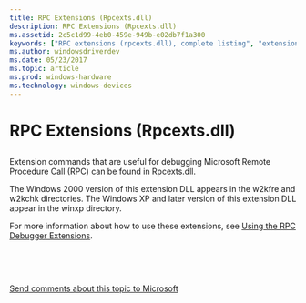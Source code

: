 ```yaml
---
title: RPC Extensions (Rpcexts.dll)
description: RPC Extensions (Rpcexts.dll)
ms.assetid: 2c5c1d99-4eb0-459e-949b-e02db7f1a300
keywords: ["RPC extensions (rpcexts.dll), complete listing", "extensions, RPC"]
ms.author: windowsdriverdev
ms.date: 05/23/2017
ms.topic: article
ms.prod: windows-hardware
ms.technology: windows-devices
---
```


# RPC Extensions (Rpcexts.dll)


## <span id="ddk_rpc_extensions_rpcexts_dll__dbg"></span><span id="DDK_RPC_EXTENSIONS_RPCEXTS_DLL__DBG"></span>


Extension commands that are useful for debugging Microsoft Remote Procedure Call (RPC) can be found in Rpcexts.dll.

The Windows 2000 version of this extension DLL appears in the w2kfre and w2kchk directories. The Windows XP and later version of this extension DLL appear in the winxp directory.

For more information about how to use these extensions, see [Using the RPC Debugger Extensions](using-the-rpc-debugger-extensions.md).

 

 

[Send comments about this topic to Microsoft](mailto:wsddocfb@microsoft.com?subject=Documentation%20feedback%20[debugger\debugger]:%20RPC%20Extensions%20%28Rpcexts.dll%29%20%20RELEASE:%20%285/15/2017%29&body=%0A%0APRIVACY%20STATEMENT%0A%0AWe%20use%20your%20feedback%20to%20improve%20the%20documentation.%20We%20don't%20use%20your%20email%20address%20for%20any%20other%20purpose,%20and%20we'll%20remove%20your%20email%20address%20from%20our%20system%20after%20the%20issue%20that%20you're%20reporting%20is%20fixed.%20While%20we're%20working%20to%20fix%20this%20issue,%20we%20might%20send%20you%20an%20email%20message%20to%20ask%20for%20more%20info.%20Later,%20we%20might%20also%20send%20you%20an%20email%20message%20to%20let%20you%20know%20that%20we've%20addressed%20your%20feedback.%0A%0AFor%20more%20info%20about%20Microsoft's%20privacy%20policy,%20see%20http://privacy.microsoft.com/default.aspx. "Send comments about this topic to Microsoft")




